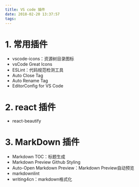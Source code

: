 ```yaml
---
title: VS code 插件
date: 2018-02-20 13:37:57
tags:
---
```


# 1. 常用插件

- vscode-icons：资源树目录图标
- vsCode Great Icons
- ESLint：代码规范检测工具
- Auto Close Tag
- Auto Rename Tag
- EditorConfig for VS Code

# 2. react 插件

- react-beautify

# 3. MarkDown 插件

- Markdown TOC：标题生成
- Markdown Preview Github Styling
- Auto-Open Markdown Preview：Markdown Preview自动预览
- markdownlint
- writing4cn：markdown格式化